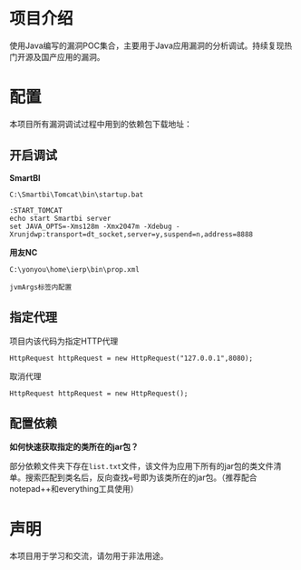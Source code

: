 # 项目介绍
使用Java编写的漏洞POC集合，主要用于Java应用漏洞的分析调试。持续复现热门开源及国产应用的漏洞。

# 配置
本项目所有漏洞调试过程中用到的依赖包下载地址：


## 开启调试

**SmartBI**

```
C:\Smartbi\Tomcat\bin\startup.bat

:START_TOMCAT
echo start Smartbi server
set JAVA_OPTS=-Xms128m -Xmx2047m -Xdebug -Xrunjdwp:transport=dt_socket,server=y,suspend=n,address=8888
```

**用友NC**

```
C:\yonyou\home\ierp\bin\prop.xml

jvmArgs标签内配置
```

## 指定代理

项目内该代码为指定HTTP代理

```
HttpRequest httpRequest = new HttpRequest("127.0.0.1",8080);
```

取消代理

```
HttpRequest httpRequest = new HttpRequest();
```

## 配置依赖


**如何快速获取指定的类所在的jar包？**

部分依赖文件夹下存在`list.txt`文件，该文件为应用下所有的jar包的类文件清单。搜索匹配到类名后，反向查找`=`号即为该类所在的jar包。（推荐配合notepad++和everything工具使用）


# 声明
本项目用于学习和交流，请勿用于非法用途。

